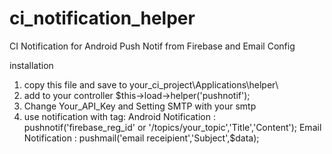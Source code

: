 # ci_notification_helper
CI Notification for Android Push Notif from Firebase and Email Config

installation
1. copy this file and save to your_ci_project\Applications\helper\
2. add to your controller 
    $this->load->helper('pushnotif');
3. Change Your_API_Key and Setting SMTP with your smtp
4. use notification with tag:
    Android Notification : 
      pushnotif('firebase_reg_id' or '/topics/your_topic','Title','Content');
    Email Notification :
      pushmail('email receipient','Subject',$data);
